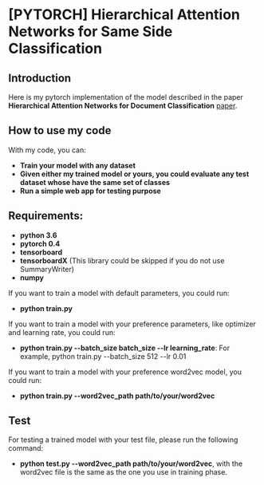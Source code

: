 # [PYTORCH] Hierarchical Attention Networks for Same Side Classification

## Introduction

Here is my pytorch implementation of the model described in the paper **Hierarchical Attention Networks for Document Classification** [paper](https://www.cs.cmu.edu/~hovy/papers/16HLT-hierarchical-attention-networks.pdf). 



## How to use my code

With my code, you can:
* **Train your model with any dataset**
* **Given either my trained model or yours, you could evaluate any test dataset whose have the same set of classes**
* **Run a simple web app for testing purpose**

## Requirements:

* **python 3.6**
* **pytorch 0.4**
* **tensorboard**
* **tensorboardX** (This library could be skipped if you do not use SummaryWriter)
* **numpy**


If you want to train a model with default parameters, you could run:
- **python train.py**

If you want to train a model with your preference parameters, like optimizer and learning rate, you could run:
- **python train.py --batch_size batch_size --lr learning_rate**: For example, python train.py --batch_size 512 --lr 0.01

If you want to train a model with your preference word2vec model, you could run:
- **python train.py --word2vec_path path/to/your/word2vec**

## Test

For testing a trained model with your test file, please run the following command:
- **python test.py --word2vec_path path/to/your/word2vec**, with the word2vec file is the same as the one you use in training phase.



